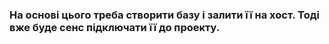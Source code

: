 ### На основі цього треба створити базу і залити її на хост. Тоді вже буде сенс підключати її до проекту.